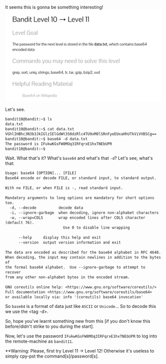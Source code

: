 It seems this is gonna be something interesting!
![Bandit10](https://github.com/sreekesari-vangeepuram/overthewire/blob/master/overthewire/bandit/bandit10/level10-%3Elevel11.png)

Let's see.
```
bandit10@bandit:~$ ls
data.txt
bandit10@bandit:~$ cat data.txt 
VGhlIHBhc3N3b3JkIGlzIElGdWt3S0dzRlc4TU9xM0lSRnFyeEUxaHhUTkViVVBSCg==
bandit10@bandit:~$ base64 -d data.txt 
The password is IFukwKGsFW8MOq3IRFqrxE1hxTNEbUPR
bandit10@bandit:~$
```

Wait. What that's it?
What's `base64` and what's that `-d`?
Let's see, what's that:
```
Usage: base64 [OPTION]... [FILE]
Base64 encode or decode FILE, or standard input, to standard output.

With no FILE, or when FILE is -, read standard input.

Mandatory arguments to long options are mandatory for short options too.
  -d, --decode          decode data
  -i, --ignore-garbage  when decoding, ignore non-alphabet characters
  -w, --wrap=COLS       wrap encoded lines after COLS character (default 76).
                          Use 0 to disable line wrapping

      --help     display this help and exit
      --version  output version information and exit

The data are encoded as described for the base64 alphabet in RFC 4648.
When decoding, the input may contain newlines in addition to the bytes of
the formal base64 alphabet.  Use --ignore-garbage to attempt to recover
from any other non-alphabet bytes in the encoded stream.

GNU coreutils online help: <https://www.gnu.org/software/coreutils/>
Full documentation <https://www.gnu.org/software/coreutils/base64>
or available locally via: info '(coreutils) base64 invocation'
```
So `base64` is a format of data just like `ASCII` or `Unicode`...
So to decode this we use the <tag -d>.

So, hope you've learnt something new from this [if you don't know this before/didn't strike to you during the start].

Now, let's use the password `IFukwKGsFW8MOq3IRFqrxE1hxTNEbUPR` to log into the remote-machine as `bandit11`.

**Warning: Please, first try Level 11 -> Level 12! Otherwise it's useless to simply cpy-pst the command[s]/password[s].
